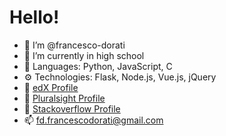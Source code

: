 # Hello!
- 👋 I’m @francesco-dorati
- 🌱 I’m currently in high school
- 📖 Languages: Python, JavaScript, C
- ⚙️ Technologies: Flask, Node.js, Vue.js, jQuery
- 📘 [edX Profile](https://profile.edx.org/u/francescodorati)
- 📕 [Pluralsight Profile](https://app.pluralsight.com/profile/francescodorati)
- 📙 [Stackoverflow Profile](https://stackoverflow.com/users/13476752/francesco-dorati)
- 📫 fd.francescodorati@gmail.com
